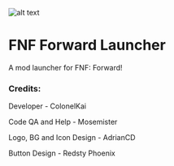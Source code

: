 ![alt text](https://i.imgur.com/SMUra9P.png)

# FNF Forward Launcher
 A mod launcher for FNF: Forward!

### Credits:
Developer                - ColonelKai

Code QA and Help         - Mosemister

Logo, BG and Icon Design - AdrianCD

Button Design            - Redsty Phoenix

